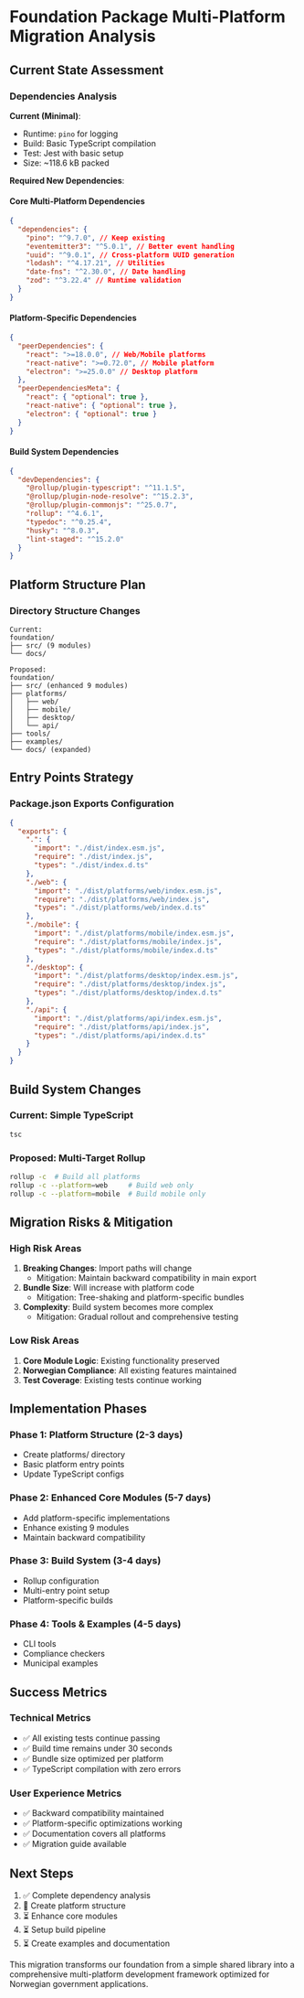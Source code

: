 # Foundation Package Multi-Platform Migration Analysis

## Current State Assessment

### Dependencies Analysis

**Current (Minimal)**:

- Runtime: `pino` for logging
- Build: Basic TypeScript compilation
- Test: Jest with basic setup
- Size: ~118.6 kB packed

**Required New Dependencies**:

#### Core Multi-Platform Dependencies

```json
{
  "dependencies": {
    "pino": "^9.7.0", // Keep existing
    "eventemitter3": "^5.0.1", // Better event handling
    "uuid": "^9.0.1", // Cross-platform UUID generation
    "lodash": "^4.17.21", // Utilities
    "date-fns": "^2.30.0", // Date handling
    "zod": "^3.22.4" // Runtime validation
  }
}
```

#### Platform-Specific Dependencies

```json
{
  "peerDependencies": {
    "react": ">=18.0.0", // Web/Mobile platforms
    "react-native": ">=0.72.0", // Mobile platform
    "electron": ">=25.0.0" // Desktop platform
  },
  "peerDependenciesMeta": {
    "react": { "optional": true },
    "react-native": { "optional": true },
    "electron": { "optional": true }
  }
}
```

#### Build System Dependencies

```json
{
  "devDependencies": {
    "@rollup/plugin-typescript": "^11.1.5",
    "@rollup/plugin-node-resolve": "^15.2.3",
    "@rollup/plugin-commonjs": "^25.0.7",
    "rollup": "^4.6.1",
    "typedoc": "^0.25.4",
    "husky": "^8.0.3",
    "lint-staged": "^15.2.0"
  }
}
```

## Platform Structure Plan

### Directory Structure Changes

```
Current:
foundation/
├── src/ (9 modules)
└── docs/

Proposed:
foundation/
├── src/ (enhanced 9 modules)
├── platforms/
│   ├── web/
│   ├── mobile/
│   ├── desktop/
│   └── api/
├── tools/
├── examples/
└── docs/ (expanded)
```

## Entry Points Strategy

### Package.json Exports Configuration

```json
{
  "exports": {
    ".": {
      "import": "./dist/index.esm.js",
      "require": "./dist/index.js",
      "types": "./dist/index.d.ts"
    },
    "./web": {
      "import": "./dist/platforms/web/index.esm.js",
      "require": "./dist/platforms/web/index.js",
      "types": "./dist/platforms/web/index.d.ts"
    },
    "./mobile": {
      "import": "./dist/platforms/mobile/index.esm.js",
      "require": "./dist/platforms/mobile/index.js",
      "types": "./dist/platforms/mobile/index.d.ts"
    },
    "./desktop": {
      "import": "./dist/platforms/desktop/index.esm.js",
      "require": "./dist/platforms/desktop/index.js",
      "types": "./dist/platforms/desktop/index.d.ts"
    },
    "./api": {
      "import": "./dist/platforms/api/index.esm.js",
      "require": "./dist/platforms/api/index.js",
      "types": "./dist/platforms/api/index.d.ts"
    }
  }
}
```

## Build System Changes

### Current: Simple TypeScript

```bash
tsc
```

### Proposed: Multi-Target Rollup

```bash
rollup -c  # Build all platforms
rollup -c --platform=web     # Build web only
rollup -c --platform=mobile  # Build mobile only
```

## Migration Risks & Mitigation

### High Risk Areas

1. **Breaking Changes**: Import paths will change
   - Mitigation: Maintain backward compatibility in main export
2. **Bundle Size**: Will increase with platform code
   - Mitigation: Tree-shaking and platform-specific bundles
3. **Complexity**: Build system becomes more complex
   - Mitigation: Gradual rollout and comprehensive testing

### Low Risk Areas

1. **Core Module Logic**: Existing functionality preserved
2. **Norwegian Compliance**: All existing features maintained
3. **Test Coverage**: Existing tests continue working

## Implementation Phases

### Phase 1: Platform Structure (2-3 days)

- Create platforms/ directory
- Basic platform entry points
- Update TypeScript configs

### Phase 2: Enhanced Core Modules (5-7 days)

- Add platform-specific implementations
- Enhance existing 9 modules
- Maintain backward compatibility

### Phase 3: Build System (3-4 days)

- Rollup configuration
- Multi-entry point setup
- Platform-specific builds

### Phase 4: Tools & Examples (4-5 days)

- CLI tools
- Compliance checkers
- Municipal examples

## Success Metrics

### Technical Metrics

- ✅ All existing tests continue passing
- ✅ Build time remains under 30 seconds
- ✅ Bundle size optimized per platform
- ✅ TypeScript compilation with zero errors

### User Experience Metrics

- ✅ Backward compatibility maintained
- ✅ Platform-specific optimizations working
- ✅ Documentation covers all platforms
- ✅ Migration guide available

## Next Steps

1. ✅ Complete dependency analysis
2. 🔄 Create platform structure
3. ⏳ Enhance core modules
4. ⏳ Setup build pipeline
5. ⏳ Create examples and documentation

This migration transforms our foundation from a simple shared library into a comprehensive multi-platform development framework optimized for Norwegian government applications.

